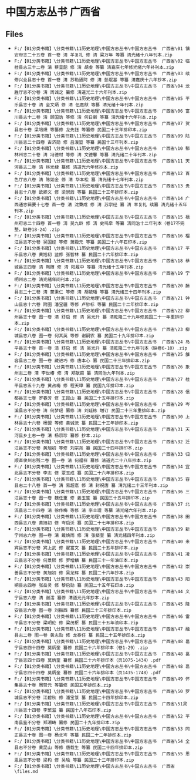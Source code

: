 # 中国方志丛书  广西省

## Files

- `F:/【01分类书籍】\分类书籍\11历史地理\中国方志丛书\中国方志丛书  广西省\01 镇安府志二十五卷 首一卷 清 羊复礼 修 清 梁万年 等纂 清光绪十八年刊本.zip`
- `F:/【01分类书籍】\分类书籍\11历史地理\中国方志丛书\中国方志丛书  广西省\02 临桂县志三十二卷 清 蔡呈韶 修 清 胡虔 等纂 清嘉庆七年修光绪六年补刊本.zip`
- `F:/【01分类书籍】\分类书籍\11历史地理\中国方志丛书\中国方志丛书  广西省\03 续修兴业县志十卷 首一卷 清 苏勒通阿 修 清 彭焜基 等纂 清嘉庆十六年抄本.zip`
- `F:/【01分类书籍】\分类书籍\11历史地理\中国方志丛书\中国方志丛书  广西省\04 龙胜厅志不分卷 清 周诚之 纂修 清道光二十六年刊本.zip`
- `F:/【01分类书籍】\分类书籍\11历史地理\中国方志丛书\中国方志丛书  广西省\05 平乐县志十卷 清 全文炳 修 清 伍嘉猷 等纂 清光绪十年刊本.zip`
- `F:/【01分类书籍】\分类书籍\11历史地理\中国方志丛书\中国方志丛书  广西省\06 富川县志十二卷 清 顾国诰 等修 清 何日新 等纂 清光绪十六年刊本.zip`
- `F:/【01分类书籍】\分类书籍\11历史地理\中国方志丛书\中国方志丛书  广西省\07 贺县志十卷 梁培煐 等纂修 龙先钰 等纂修 民国二十三年排印本.zip`
- `F:/【01分类书籍】\分类书籍\11历史地理\中国方志丛书\中国方志丛书  广西省\09 陆川县志二十四卷 古济勋 修 吕浚堃 等纂 民国十三年刊本.zip`
- `F:/【01分类书籍】\分类书籍\11历史地理\中国方志丛书\中国方志丛书  广西省\10 郁林州志二十卷 清 冯德材 等修 清 文德馨 等纂 清光绪二十年刊本.zip`
- `F:/【01分类书籍】\分类书籍\11历史地理\中国方志丛书\中国方志丛书  广西省\11 天河县志二卷 清 林光棣 纂修 清道光六年修抄本.zip`
- `F:/【01分类书籍】\分类书籍\11历史地理\中国方志丛书\中国方志丛书  广西省\12 百色厅志八卷 清 陈如金 修 清 华本松 纂 清光绪十七年刊本.zip`
- `F:/【01分类书籍】\分类书籍\11历史地理\中国方志丛书\中国方志丛书  广西省\13 贵县志十八卷 欧卿义 修 梁崇鼎 等纂 民国二十三年排印本.zip`
- `F:/【01分类书籍】\分类书籍\11历史地理\中国方志丛书\中国方志丛书  广西省\14 广西通志辑要十七卷 首一卷 清 沈秉成 修 清 苏宗经 纂 清 羊复礼 续纂 清光绪十五年刊本.zip`
- `F:/【01分类书籍】\分类书籍\11历史地理\中国方志丛书\中国方志丛书  广西省\15 梧州府志二十四卷 首一卷 淸 吴九龄 修 淸 史呜皐 等纂 淸同治十二年刊本（卷17不完整，缺卷18-24）.zip`
- `F:/【01分类书籍】\分类书籍\11历史地理\中国方志丛书\中国方志丛书  广西省\16 榴江县志不分卷 吴国经 等修 萧殿元 等纂 民国二十六年石印本.zip`
- `F:/【01分类书籍】\分类书籍\11历史地理\中国方志丛书\中国方志丛书  广西省\17 平乐县志八卷 黄旭初 监修 张智林 纂 民国二十六年排印本.zip`
- `F:/【01分类书籍】\分类书籍\11历史地理\中国方志丛书\中国方志丛书  广西省\18 恭城县志四卷 清 陶蹲 修 清 陆履中 等纂 清光绪十五年刊本.zip`
- `F:/【01分类书籍】\分类书籍\11历史地理\中国方志丛书\中国方志丛书  广西省\19 宁明州志二卷 清光绪年间刊本.zip`
- `F:/【01分类书籍】\分类书籍\11历史地理\中国方志丛书\中国方志丛书  广西省\20 藤县志二十二卷 清 蒙秉仁 等修 清 胡毓璠 等纂 清光绪三十四年刊本.zip`
- `F:/【01分类书籍】\分类书籍\11历史地理\中国方志丛书\中国方志丛书  广西省\21 钟山县志十六卷 附图 潘宝疆 等修 卢钞标 等纂 民国二十二年排印本.zip`
- `F:/【01分类书籍】\分类书籍\11历史地理\中国方志丛书\中国方志丛书  广西省\22 柳州县志十卷 图一卷 清 舒启 修 清 吴光升 纂 清乾隆二十九年修民国二十一年重排印本.zip`
- `F:/【01分类书籍】\分类书籍\11历史地理\中国方志丛书\中国方志丛书  广西省\23 柳城县志八卷 图一卷 何其英 等修 谢嗣农 纂 民国二十九年排印本.zip`
- `F:/【01分类书籍】\分类书籍\11历史地理\中国方志丛书\中国方志丛书  广西省\24 马平县志十卷 首一卷 淸 舒启 修 淸 吴光升 纂 淸乾隆二十九年刊本（缺卷6-10）.zip`
- `F:/【01分类书籍】\分类书籍\11历史地理\中国方志丛书\中国方志丛书  广西省\25 雒容县志二卷 图一卷 藏进巧 修 唐本心 纂 民国二十三年排印本.zip`
- `F:/【01分类书籍】\分类书籍\11历史地理\中国方志丛书\中国方志丛书  广西省\26 象州志二卷 清 李世椿 修 清 郑献甫 纂 清同治九年刊本.zip`
- `F:/【01分类书籍】\分类书籍\11历史地理\中国方志丛书\中国方志丛书  广西省\27 桂平县志五十九卷 黄占梅 修 程天璋 纂 民国九年排印本.zip`
- `F:/【01分类书籍】\分类书籍\11历史地理\中国方志丛书\中国方志丛书  广西省\28 信都县志七卷 罗春芳 修 王昆山 纂 民国二十五年排印本.zip`
- `F:/【01分类书籍】\分类书籍\11历史地理\中国方志丛书\中国方志丛书  广西省\29 岑溪县志不分卷 清 何梦瑶 纂修 清 刘廷栋 増订 民国二十三年重排印本.zip`
- `F:/【01分类书籍】\分类书籍\11历史地理\中国方志丛书\中国方志丛书  广西省\30 上林县志十六卷 杨盟 等修 黄诚沅 纂 民国二十三年排印本.zip`
- `F:/【01分类书籍】\分类书籍\11历史地理\中国方志丛书\中国方志丛书  广西省\31 天河县乡土志一卷 清 杨宗珍 纂修 抄本.zip`
- `F:/【01分类书籍】\分类书籍\11历史地理\中国方志丛书\中国方志丛书  广西省\32 迁江县志不分卷 黄旭初 等修 刘宗尧 纂 民国二十四年排印本.zip`
- `F:/【01分类书籍】\分类书籍\11历史地理\中国方志丛书\中国方志丛书  广西省\33 归顺直隶州志残二卷 图一卷 清 何福祥 纂修 清道光二十八年抄本.zip`
- `F:/【01分类书籍】\分类书籍\11历史地理\中国方志丛书\中国方志丛书  广西省\34 宜北县志不分卷 李志 修 覃玉成 纂 民国二十六年排印本.zip`
- `F:/【01分类书籍】\分类书籍\11历史地理\中国方志丛书\中国方志丛书  广西省\35 容县志二十八卷 首一卷 清 易超悳 修 清 封祝唐 纂 清光绪二十三年刊本.zip`
- `F:/【01分类书籍】\分类书籍\11历史地理\中国方志丛书\中国方志丛书  广西省\36 三江县志十卷 图一卷 魏任重 修 姜玉笙 纂 民国三十五年排印本.zip`
- `F:/【01分类书籍】\分类书籍\11历史地理\中国方志丛书\中国方志丛书  广西省\37 北流县志二十四卷 清 徐作梅 等修 清 李士琨 等纂 清光绪六年刊本.zip`
- `F:/【01分类书籍】\分类书籍\11历史地理\中国方志丛书\中国方志丛书  广西省\38 田西县志八卷 黄旭初 修 岑启沃 纂 民国二十七年排印本.zip`
- `F:/【01分类书籍】\分类书籍\11历史地理\中国方志丛书\中国方志丛书  广西省\39 新宁州志六卷 图一卷 清 戴焕雨 修 清 张粲奎 纂 清光绪四年刊本.zip`
- `F:/【01分类书籍】\分类书籍\11历史地理\中国方志丛书\中国方志丛书  广西省\40 来宾县志不分卷 宾上武 修 翟富文 纂 民国二十五年排印本.zip`
- `F:/【01分类书籍】\分类书籍\11历史地理\中国方志丛书\中国方志丛书  广西省\41 凌云县志不分卷 何景熙 修 罗增麟 纂 民国三十一年油印本.zip`
- `F:/【01分类书籍】\分类书籍\11历史地理\中国方志丛书\中国方志丛书  广西省\42 崇善县志不分卷 黄旭初 修 吴龙辉 纂 民国二十六年抄本.zip`
- `F:/【01分类书籍】\分类书籍\11历史地理\中国方志丛书\中国方志丛书  广西省\43 阳朔县志四卷 张岳灵 修 黎启勋 纂 民国二十五年石印本.zip`
- `F:/【01分类书籍】\分类书籍\11历史地理\中国方志丛书\中国方志丛书  广西省\44 义宁县志六卷 清 谢澐 纂修 清道光元年抄本.zip`
- `F:/【01分类书籍】\分类书籍\11历史地理\中国方志丛书\中国方志丛书  广西省\45 隆安县志六卷 图一卷 刘振西 纂修 民国二十三年排印本.zip`
- `F:/【01分类书籍】\分类书籍\11历史地理\中国方志丛书\中国方志丛书  广西省\46 雷平县志不分卷 梁明伦 修 梁茂枢 纂 民国三十五年油印本.zip`
- `F:/【01分类书籍】\分类书籍\11历史地理\中国方志丛书\中国方志丛书  广西省\47 融县志二卷 图一卷 黄志勋 修 龙泰任 纂 民国二十五年排印本.zip`
- `F:/【01分类书籍】\分类书籍\11历史地理\中国方志丛书\中国方志丛书  广西省\48 邕宁县志四十四卷 莫炳奎 纂修 民国二十六年排印本（卷1-29）.zip`
- `F:/【01分类书籍】\分类书籍\11历史地理\中国方志丛书\中国方志丛书  广西省\48 邕宁县志四十四卷 莫炳奎 纂修 民国二十六年排印本（页1075-1434）.pdf`
- `F:/【01分类书籍】\分类书籍\11历史地理\中国方志丛书\中国方志丛书  广西省\48 邕宁县志四十四卷 莫炳奎 纂修 民国二十六年排印本（页1435-1748）.pdf`
- `F:/【01分类书籍】\分类书籍\11历史地理\中国方志丛书\中国方志丛书  广西省\49 怀集县志十卷 周赞元 等纂修 民国五年排印本.zip`
- `F:/【01分类书籍】\分类书籍\11历史地理\中国方志丛书\中国方志丛书  广西省\50 罗城县志不分卷 江碧秋 修 潘宝箓 纂 民国二十四年排印本.zip`
- `F:/【01分类书籍】\分类书籍\11历史地理\中国方志丛书\中国方志丛书  广西省\51灵川县志十四卷 李繁滋 纂 民国十八年石印本.zip`
- `F:/【01分类书籍】\分类书籍\11历史地理\中国方志丛书\中国方志丛书  广西省\52 平南县鉴不分卷 郑湘畴 纂修 民国二十九年排印本.zip`
- `F:/【01分类书籍】\分类书籍\11历史地理\中国方志丛书\中国方志丛书  广西省\53 同正县志十卷 图一卷 杨北岑 等纂 民国二十二年排印本.zip`
- `F:/【01分类书籍】\分类书籍\11历史地理\中国方志丛书\中国方志丛书  广西省\54 全县志不分卷 黄昆山 等修 唐载生 等纂 民国二十四年排印本.zip`
- `F:/【01分类书籍】\分类书籍\11历史地理\中国方志丛书\中国方志丛书  广西省\55 思恩县志不分卷 梁杓 修 吴瑜 等纂 民国二十二年排印本.zip`
- `F:/【01分类书籍】\分类书籍\11历史地理\中国方志丛书\中国方志丛书  广西省\files.md`
